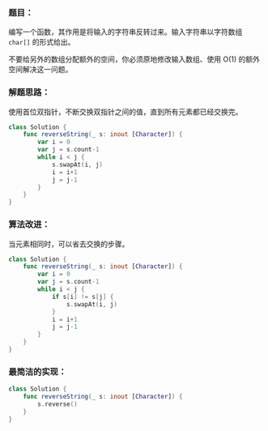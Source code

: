### 题目：

编写一个函数，其作用是将输入的字符串反转过来。输入字符串以字符数组  `char[]`  的形式给出。

不要给另外的数组分配额外的空间，你必须原地修改输入数组、使用 O(1) 的额外空间解决这一问题。

### 解题思路：

使用首位双指针，不断交换双指针之间的值，直到所有元素都已经交换完。

```swift
class Solution {
    func reverseString(_ s: inout [Character]) {
        var i = 0
        var j = s.count-1
        while i < j {
            s.swapAt(i, j)
            i = i+1
            j = j-1
        }
    }
}
```

### 算法改进：

当元素相同时，可以省去交换的步骤。

```swift
class Solution {
    func reverseString(_ s: inout [Character]) {
        var i = 0
        var j = s.count-1
        while i < j {
            if s[i] != s[j] {
                s.swapAt(i, j)
            }
            i = i+1
            j = j-1
        }
    }
}
```

### 最简洁的实现：

```swift
class Solution {
    func reverseString(_ s: inout [Character]) {
        s.reverse()
    }
}
```
